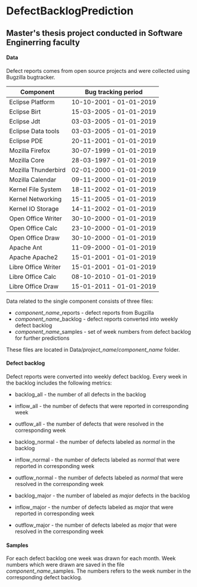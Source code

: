# DefectBacklogPrediction
## Master's thesis project conducted in Software Enginerring faculty

#### Data

Defect reports comes from open source projects and were collected using Bugzilla bugtracker.  

| Component   | Bug tracking period |
| ------------- | ------------- |
| Eclipse Platform  | 10-10-2001 - 01-01-2019 |
| Eclipse Birt  | 15-03-2005 - 01-01-2019  |
| Eclipse Jdt  | 03-03-2005 - 01-01-2019 |
| Eclipse Data tools  | 03-03-2005 - 01-01-2019  |
| Eclipse PDE  | 20-11-2001 - 01-01-2019 |
| Mozilla Firefox  | 30-07-1999 - 01-01-2019 |
| Mozilla Core  | 28-03-1997 - 01-01-2019 |
| Mozilla Thunderbird  | 02-01-2000 - 01-01-2019 |
| Mozilla Calendar  | 09-11-2000 - 01-01-2019 |
| Kernel File System  | 18-11-2002 - 01-01-2019 |
| Kernel Networking  | 15-11-2005 - 01-01-2019 |
| Kernel IO Storage  | 14-11-2002 - 01-01-2019 |
| Open Office Writer  | 30-10-2000 - 01-01-2019 |
| Open Office Calc  | 23-10-2000 - 01-01-2019 |
| Open Office Draw  | 30-10-2000 - 01-01-2019 |
| Apache Ant  | 11-09-2000 - 01-01-2019 |
| Apache Apache2  | 15-01-2001 - 01-01-2019 |
| Libre Office Writer  | 15-01-2001 - 01-01-2019 |
| Libre Office Calc  | 08-10-2010 - 01-01-2019 |
| Libre Office Draw  | 15-01-2011 - 01-01-2019 |


Data related to the single component consists of three files:
- *component_name*_reports - defect reports from Bugzilla
- *component_name*_backlog - defect reports converted into weekly defect backlog
- *component_name*_samples - set of week numbers from defect backlog for further predictions

These files are located in Data/*project_name*/*component_name* folder. 

#### Defect backlog

Defect reports were converted into weekly defect backlog. Every week in the backlog includes the following metrics:
- backlog_all - the number of all defects in the backlog
- inflow_all - the number of defects that were reported in corresponding week
- outflow_all - the number of defects that were resolved in the corresponding week

- backlog_normal - the number of defects labeled as *normal* in the backlog
- inflow_normal - the number of defects labeled as *normal* that were reported in corresponding week
- outflow_normal - the number of defects labeled as *normal* that were resolved in the corresponding week

- backlog_major - the number of labeled as *major*  defects in the backlog
- inflow_major - the number of defects labeled as *major* that were reported in corresponding week
- outflow_major - the number of defects labeled as *major* that were resolved in the corresponding week

#### Samples

For each defect backlog one week was drawn for each month. Week numbers which were drawn are saved in the file *component_name*_samples.
The numbers refers to the week number in the corresponding defect backlog. 
